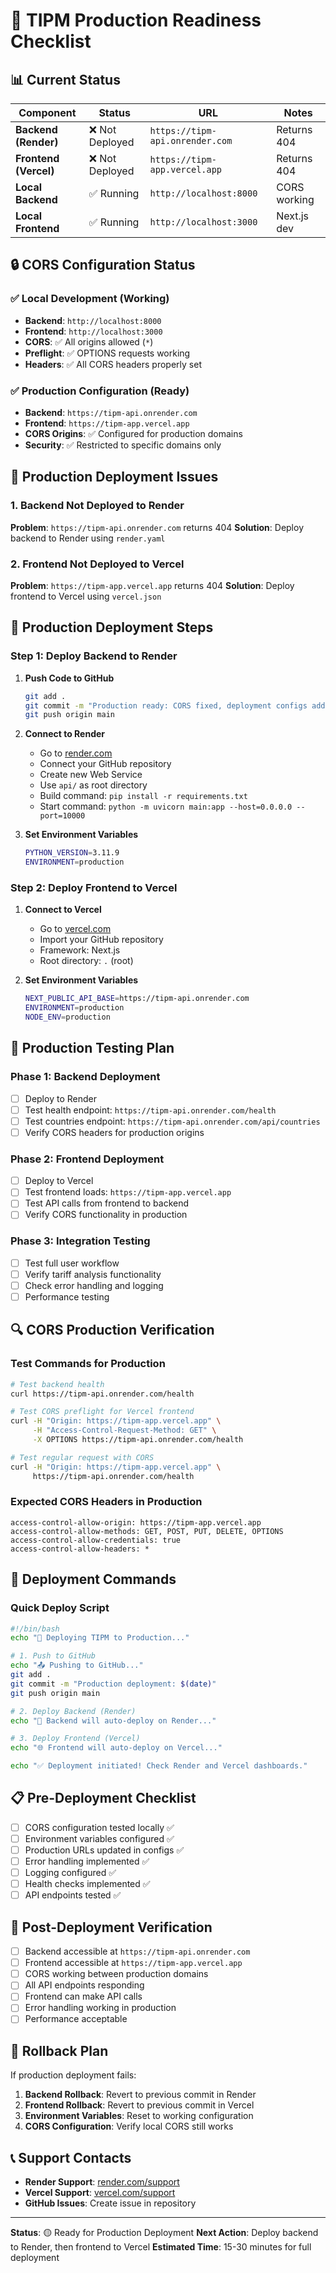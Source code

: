 # 🚀 TIPM Production Readiness Checklist

## 📊 Current Status

| Component             | Status          | URL                             | Notes        |
| --------------------- | --------------- | ------------------------------- | ------------ |
| **Backend (Render)**  | ❌ Not Deployed | `https://tipm-api.onrender.com` | Returns 404  |
| **Frontend (Vercel)** | ❌ Not Deployed | `https://tipm-app.vercel.app`   | Returns 404  |
| **Local Backend**     | ✅ Running      | `http://localhost:8000`         | CORS working |
| **Local Frontend**    | ✅ Running      | `http://localhost:3000`         | Next.js dev  |

## 🔒 CORS Configuration Status

### ✅ Local Development (Working)

- **Backend**: `http://localhost:8000`
- **Frontend**: `http://localhost:3000`
- **CORS**: ✅ All origins allowed (`*`)
- **Preflight**: ✅ OPTIONS requests working
- **Headers**: ✅ All CORS headers properly set

### ✅ Production Configuration (Ready)

- **Backend**: `https://tipm-api.onrender.com`
- **Frontend**: `https://tipm-app.vercel.app`
- **CORS Origins**: ✅ Configured for production domains
- **Security**: ✅ Restricted to specific domains only

## 🚨 Production Deployment Issues

### 1. Backend Not Deployed to Render

**Problem**: `https://tipm-api.onrender.com` returns 404
**Solution**: Deploy backend to Render using `render.yaml`

### 2. Frontend Not Deployed to Vercel

**Problem**: `https://tipm-app.vercel.app` returns 404
**Solution**: Deploy frontend to Vercel using `vercel.json`

## 🔧 Production Deployment Steps

### Step 1: Deploy Backend to Render

1. **Push Code to GitHub**

   ```bash
   git add .
   git commit -m "Production ready: CORS fixed, deployment configs added"
   git push origin main
   ```

2. **Connect to Render**
   - Go to [render.com](https://render.com)
   - Connect your GitHub repository
   - Create new Web Service
   - Use `api/` as root directory
   - Build command: `pip install -r requirements.txt`
   - Start command: `python -m uvicorn main:app --host=0.0.0.0 --port=10000`

3. **Set Environment Variables**
   ```bash
   PYTHON_VERSION=3.11.9
   ENVIRONMENT=production
   ```

### Step 2: Deploy Frontend to Vercel

1. **Connect to Vercel**
   - Go to [vercel.com](https://vercel.com)
   - Import your GitHub repository
   - Framework: Next.js
   - Root directory: `.` (root)

2. **Set Environment Variables**
   ```bash
   NEXT_PUBLIC_API_BASE=https://tipm-api.onrender.com
   ENVIRONMENT=production
   NODE_ENV=production
   ```

## 🧪 Production Testing Plan

### Phase 1: Backend Deployment

- [ ] Deploy to Render
- [ ] Test health endpoint: `https://tipm-api.onrender.com/health`
- [ ] Test countries endpoint: `https://tipm-api.onrender.com/api/countries`
- [ ] Verify CORS headers for production origins

### Phase 2: Frontend Deployment

- [ ] Deploy to Vercel
- [ ] Test frontend loads: `https://tipm-app.vercel.app`
- [ ] Test API calls from frontend to backend
- [ ] Verify CORS functionality in production

### Phase 3: Integration Testing

- [ ] Test full user workflow
- [ ] Verify tariff analysis functionality
- [ ] Check error handling and logging
- [ ] Performance testing

## 🔍 CORS Production Verification

### Test Commands for Production

```bash
# Test backend health
curl https://tipm-api.onrender.com/health

# Test CORS preflight for Vercel frontend
curl -H "Origin: https://tipm-app.vercel.app" \
     -H "Access-Control-Request-Method: GET" \
     -X OPTIONS https://tipm-api.onrender.com/health

# Test regular request with CORS
curl -H "Origin: https://tipm-app.vercel.app" \
     https://tipm-api.onrender.com/health
```

### Expected CORS Headers in Production

```http
access-control-allow-origin: https://tipm-app.vercel.app
access-control-allow-methods: GET, POST, PUT, DELETE, OPTIONS
access-control-allow-credentials: true
access-control-allow-headers: *
```

## 🚀 Deployment Commands

### Quick Deploy Script

```bash
#!/bin/bash
echo "🚀 Deploying TIPM to Production..."

# 1. Push to GitHub
echo "📤 Pushing to GitHub..."
git add .
git commit -m "Production deployment: $(date)"
git push origin main

# 2. Deploy Backend (Render)
echo "🔧 Backend will auto-deploy on Render..."

# 3. Deploy Frontend (Vercel)
echo "🌐 Frontend will auto-deploy on Vercel..."

echo "✅ Deployment initiated! Check Render and Vercel dashboards."
```

## 📋 Pre-Deployment Checklist

- [ ] CORS configuration tested locally ✅
- [ ] Environment variables configured ✅
- [ ] Production URLs updated in configs ✅
- [ ] Error handling implemented ✅
- [ ] Logging configured ✅
- [ ] Health checks implemented ✅
- [ ] API endpoints tested ✅

## 🎯 Post-Deployment Verification

- [ ] Backend accessible at `https://tipm-api.onrender.com`
- [ ] Frontend accessible at `https://tipm-app.vercel.app`
- [ ] CORS working between production domains
- [ ] All API endpoints responding
- [ ] Frontend can make API calls
- [ ] Error handling working in production
- [ ] Performance acceptable

## 🔄 Rollback Plan

If production deployment fails:

1. **Backend Rollback**: Revert to previous commit in Render
2. **Frontend Rollback**: Revert to previous commit in Vercel
3. **Environment Variables**: Reset to working configuration
4. **CORS Configuration**: Verify local CORS still works

## 📞 Support Contacts

- **Render Support**: [render.com/support](https://render.com/support)
- **Vercel Support**: [vercel.com/support](https://vercel.com/support)
- **GitHub Issues**: Create issue in repository

---

**Status**: 🟡 Ready for Production Deployment
**Next Action**: Deploy backend to Render, then frontend to Vercel
**Estimated Time**: 15-30 minutes for full deployment

